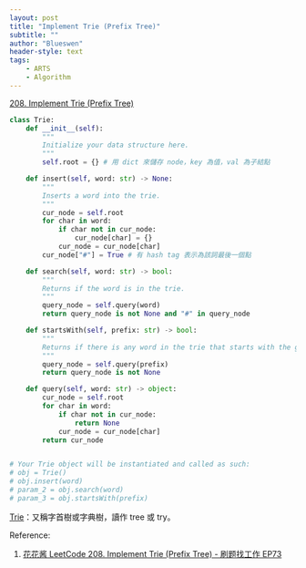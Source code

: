 ```yaml
---
layout: post
title: "Implement Trie (Prefix Tree)"
subtitle: ""
author: "Blueswen"
header-style: text
tags:
    - ARTS
    - Algorithm
---
```


[208. Implement Trie (Prefix Tree)](https://leetcode.com/problems/implement-trie-prefix-tree/)

```python
class Trie:
    def __init__(self):
        """
        Initialize your data structure here.
        """
        self.root = {} # 用 dict 來儲存 node，key 為值，val 為子結點

    def insert(self, word: str) -> None:
        """
        Inserts a word into the trie.
        """
        cur_node = self.root
        for char in word:
            if char not in cur_node:
                cur_node[char] = {}
            cur_node = cur_node[char]
        cur_node["#"] = True # 有 hash tag 表示為該詞最後一個點

    def search(self, word: str) -> bool:
        """
        Returns if the word is in the trie.
        """
        query_node = self.query(word)
        return query_node is not None and "#" in query_node

    def startsWith(self, prefix: str) -> bool:
        """
        Returns if there is any word in the trie that starts with the given prefix.
        """
        query_node = self.query(prefix)
        return query_node is not None

    def query(self, word: str) -> object:
        cur_node = self.root
        for char in word:
            if char not in cur_node:
                return None
            cur_node = cur_node[char]
        return cur_node


# Your Trie object will be instantiated and called as such:
# obj = Trie()
# obj.insert(word)
# param_2 = obj.search(word)
# param_3 = obj.startsWith(prefix)

```

[Trie](https://zh.wikipedia.org/wiki/Trie)：又稱字首樹或字典樹，讀作 tree 或 try。

Reference:

1. [花花酱 LeetCode 208. Implement Trie (Prefix Tree) - 刷题找工作 EP73](https://www.youtube.com/watch?v=f48wGD-MuQw)
